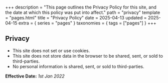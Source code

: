 +++
description = "This page outlines the Privacy Policy for this site, and the date at which this policy was put into affect."
path = "privacy"
template = "pages.html"
title = "Privacy Policy"
date = 2025-04-13
updated = 2025-04-15
extra = { series = "pages" }
taxonomies = { tags = ["pages"] }
+++

## Privacy

- This site does not set or use cookies.
- This site does not store data in the browser to be shared, sent, or sold to third-parties.
- No personal information is shared, sent, or sold to third-parties.

**Effective Date:** _1st Jan 2022_
